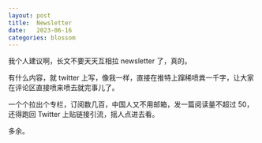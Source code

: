 ```yaml
---
layout: post
title:  Newsletter
date:   2023-06-16
categories: blossom
---
```


我个人建议啊，长文不要天天互相拉 newsletter 了，真的。

有什么内容，就 twitter 上写，像我一样，直接在推特上蹿稀喷粪一千字，让大家在评论区直接喷来喷去就完事儿了。

一个个拉出个专栏，订阅数几百，中国人又不用邮箱，发一篇阅读量不超过 50，还得跑回 Twitter 上贴链接引流，摇人点进去看。

多余。